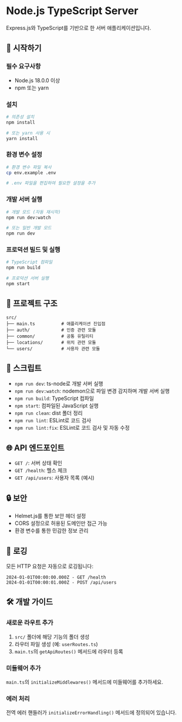 # Node.js TypeScript Server

Express.js와 TypeScript를 기반으로 한 서버 애플리케이션입니다.

## 🚀 시작하기

### 필수 요구사항
- Node.js 18.0.0 이상
- npm 또는 yarn

### 설치

```bash
# 의존성 설치
npm install

# 또는 yarn 사용 시
yarn install
```

### 환경 변수 설정

```bash
# 환경 변수 파일 복사
cp env.example .env

# .env 파일을 편집하여 필요한 설정을 추가
```

### 개발 서버 실행

```bash
# 개발 모드 (자동 재시작)
npm run dev:watch

# 또는 일반 개발 모드
npm run dev
```

### 프로덕션 빌드 및 실행

```bash
# TypeScript 컴파일
npm run build

# 프로덕션 서버 실행
npm start
```

## 📁 프로젝트 구조

```
src/
├── main.ts          # 애플리케이션 진입점
├── auth/            # 인증 관련 모듈
├── common/          # 공통 유틸리티
├── locations/       # 위치 관련 모듈
└── users/           # 사용자 관련 모듈
```

## 🔧 스크립트

- `npm run dev`: ts-node로 개발 서버 실행
- `npm run dev:watch`: nodemon으로 파일 변경 감지하며 개발 서버 실행
- `npm run build`: TypeScript 컴파일
- `npm start`: 컴파일된 JavaScript 실행
- `npm run clean`: dist 폴더 정리
- `npm run lint`: ESLint로 코드 검사
- `npm run lint:fix`: ESLint로 코드 검사 및 자동 수정

## 🌐 API 엔드포인트

- `GET /`: 서버 상태 확인
- `GET /health`: 헬스 체크
- `GET /api/users`: 사용자 목록 (예시)

## 🔒 보안

- Helmet.js를 통한 보안 헤더 설정
- CORS 설정으로 허용된 도메인만 접근 가능
- 환경 변수를 통한 민감한 정보 관리

## 📝 로깅

모든 HTTP 요청은 자동으로 로깅됩니다:
```
2024-01-01T00:00:00.000Z - GET /health
2024-01-01T00:00:01.000Z - POST /api/users
```

## 🛠️ 개발 가이드

### 새로운 라우트 추가

1. `src/` 폴더에 해당 기능의 폴더 생성
2. 라우터 파일 생성 (예: `userRoutes.ts`)
3. `main.ts`의 `getApiRoutes()` 메서드에 라우터 등록

### 미들웨어 추가

`main.ts`의 `initializeMiddlewares()` 메서드에 미들웨어를 추가하세요.

### 에러 처리

전역 에러 핸들러가 `initializeErrorHandling()` 메서드에 정의되어 있습니다. 